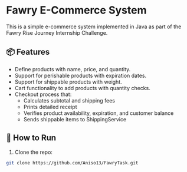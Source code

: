 # Fawry E-Commerce System

This is a simple e-commerce system implemented in Java as part of the Fawry Rise Journey Internship Challenge.

## 📦 Features

- Define products with name, price, and quantity.
- Support for perishable products with expiration dates.
- Support for shippable products with weight.
- Cart functionality to add products with quantity checks.
- Checkout process that:
  - Calculates subtotal and shipping fees
  - Prints detailed receipt
  - Verifies product availability, expiration, and customer balance
  - Sends shippable items to ShippingService

## 🚀 How to Run

1. Clone the repo:

```bash
git clone https://github.com/Aniso13/FawryTask.git
